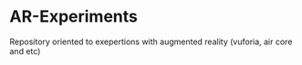 # AR-Experiments
Repository oriented to exepertions with augmented reality (vuforia, air core and etc)
